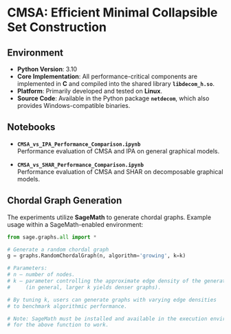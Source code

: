 # CMSA: Efficient Minimal Collapsible Set Construction

## Environment
- **Python Version**: 3.10  
- **Core Implementation**: All performance-critical components are implemented in **C** and compiled into the shared library **`libdecom_h.so`**.  
- **Platform**: Primarily developed and tested on **Linux**.  
- **Source Code**: Available in the Python package **`netdecom`**, which also provides Windows-compatible binaries.

## Notebooks
- **`CMSA_vs_IPA_Performance_Comparison.ipynb`**  
  Performance evaluation of CMSA and IPA on general graphical models.

- **`CMSA_vs_SHAR_Performance_Comparison.ipynb`**  
  Performance evaluation of CMSA and SHAR on decomposable graphical models.

## Chordal Graph Generation
The experiments utilize **SageMath** to generate chordal graphs. Example usage within a SageMath-enabled environment:

```python
from sage.graphs.all import *

# Generate a random chordal graph
g = graphs.RandomChordalGraph(n, algorithm='growing', k=k)

# Parameters:
# n — number of nodes.
# k — parameter controlling the approximate edge density of the generated graph
#     (in general, larger k yields denser graphs).

# By tuning k, users can generate graphs with varying edge densities 
# to benchmark algorithmic performance.

# Note: SageMath must be installed and available in the execution environment 
# for the above function to work.

